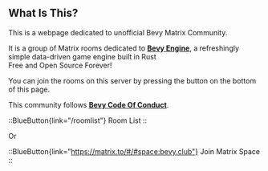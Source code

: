 ## What Is This?

This is a webpage dedicated to unofficial Bevy Matrix Community.

It is a group of Matrix rooms dedicated to [**Bevy Engine**](https://bevy.org), a refreshingly simple data-driven game engine built in Rust  
Free and Open Source Forever!

You can join the rooms on this server by pressing the button on the bottom of this page.

This community follows [**Bevy Code Of Conduct**](https://github.com/bevyengine/bevy/blob/main/CODE_OF_CONDUCT.md").

::BlueButton{link="/roomlist"}
Room List
::

Or

::BlueButton{link="https://matrix.to/#/#space:bevy.club"}
Join Matrix Space
::